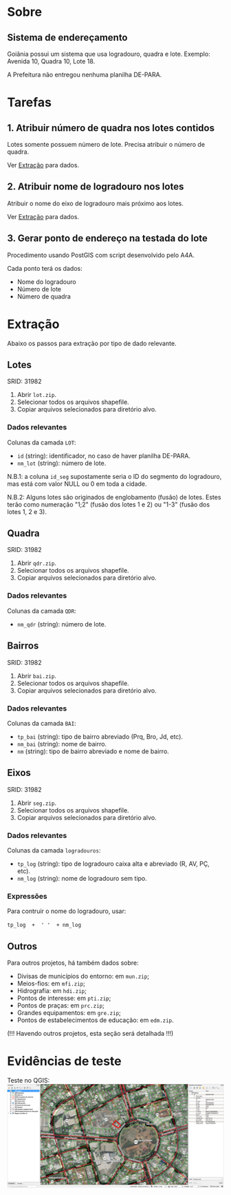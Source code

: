 # Sobre
## Sistema de endereçamento
Goiânia possui um sistema que usa logradouro, quadra e lote. Exemplo: Avenida 10, Quadra 10, Lote 18.

A Prefeitura não entregou nenhuma planilha DE-PARA.

# Tarefas
## 1. Atribuir número de quadra nos lotes contidos
Lotes somente possuem número de lote. Precisa atribuir o número de quadra.

Ver [Extração](#Extração) para dados.

## 2. Atribuir nome de logradouro nos lotes
Atribuir o nome do eixo de logradouro mais próximo aos lotes.

Ver [Extração](#Extração) para dados.

## 3. Gerar ponto de endereço na testada do lote
Procedimento usando PostGIS com script desenvolvido pelo A4A.

Cada ponto terá os dados:
* Nome do logradouro
* Número de lote
* Número de quadra

# Extração
Abaixo os passos para extração por tipo de dado relevante.

## Lotes
SRID: 31982
1. Abrir `lot.zip`.
2. Selecionar todos os arquivos shapefile.
3. Copiar arquivos selecionados para diretório alvo.

### Dados relevantes
Colunas da camada `LOT`:
* `id` (string): identificador, no caso de haver planilha DE-PARA.
* `nm_lot` (string): número de lote.

N.B.1: a coluna `id_seg` supostamente seria o ID do segmento do logradouro, mas está com valor NULL ou 0 em toda a cidade.

N.B.2: Alguns lotes são originados de englobamento (fusão) de lotes. Estes terão como numeração "1;2" (fusão dos lotes 1 e 2) ou "1-3" (fusão dos lotes 1, 2 e 3).

## Quadra
SRID: 31982
1. Abrir `qdr.zip`.
2. Selecionar todos os arquivos shapefile.
3. Copiar arquivos selecionados para diretório alvo.

### Dados relevantes
Colunas da camada `QDR`:
* `nm_qdr` (string): número de lote.

## Bairros
SRID: 31982
1. Abrir `bai.zip`.
2. Selecionar todos os arquivos shapefile.
3. Copiar arquivos selecionados para diretório alvo.

### Dados relevantes
Colunas da camada `BAI`:
* `tp_bai` (string): tipo de bairro abreviado (Prq, Bro, Jd, etc).
* `nm_bai` (string): nome de bairro.
* `nm` (string): tipo de bairro abreviado e nome de bairro.

## Eixos
SRID: 31982
1. Abrir `seg.zip`.
2. Selecionar todos os arquivos shapefile.
3. Copiar arquivos selecionados para diretório alvo.

### Dados relevantes
Colunas da camada `logradouros`:
* `tp_log` (string): tipo de logradouro caixa alta e abreviado (R, AV, PÇ, etc).
* `nm_log` (string): nome de logradouro sem tipo.

### Expressões
Para contruir o nome do logradouro, usar:

`tp_log  +  ' '  + nm_log`

## Outros
Para outros projetos, há também dados sobre:
* Divisas de municípios do entorno: em `mun.zip`;
* Meios-fios: em `mfi.zip`;
* Hidrografia: em `hdi.zip`;
* Pontos de interesse: em `pti.zip`;
* Pontos de praças: em `prc.zip`;
* Grandes equipamentos: em `gre.zip`;
* Pontos de estabelecimentos de educação: em `edm.zip`.

(!!! Havendo outros projetos, esta seção será detalhada !!!)

# Evidências de teste
Teste no QGIS:
![](qgis.png)
